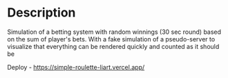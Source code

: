 # Description

Simulation of a betting system with random winnings (30 sec round) based on the sum of player's bets.
With a fake simulation of a pseudo-server to visualize that everything can be rendered quickly and counted as it should be

Deploy - https://simple-roulette-liart.vercel.app/
